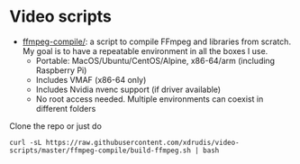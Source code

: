 # Video scripts

* [ffmpeg-compile/](ffmpeg-compile): a script to compile FFmpeg and libraries from scratch. My goal is to have a repeatable environment in all the boxes I use.
   - Portable: MacOS/Ubuntu/CentOS/Alpine, x86-64/arm (including Raspberry Pi)
   - Includes VMAF (x86-64 only)
   - Includes Nvidia nvenc support (if driver available)
   - No root access needed. Multiple environments can coexist in different folders

Clone the repo or just do
```
curl -sL https://raw.githubusercontent.com/xdrudis/video-scripts/master/ffmpeg-compile/build-ffmpeg.sh | bash
```
